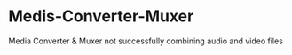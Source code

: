 # Medis-Converter-Muxer
Media Converter &amp; Muxer not successfully combining audio and video files
